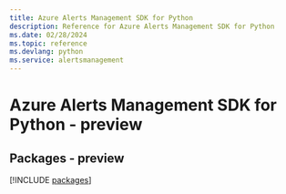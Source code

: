 ```yaml
---
title: Azure Alerts Management SDK for Python
description: Reference for Azure Alerts Management SDK for Python
ms.date: 02/28/2024
ms.topic: reference
ms.devlang: python
ms.service: alertsmanagement
---
```

# Azure Alerts Management SDK for Python - preview
## Packages - preview
[!INCLUDE [packages](alerts-management-index.md)]